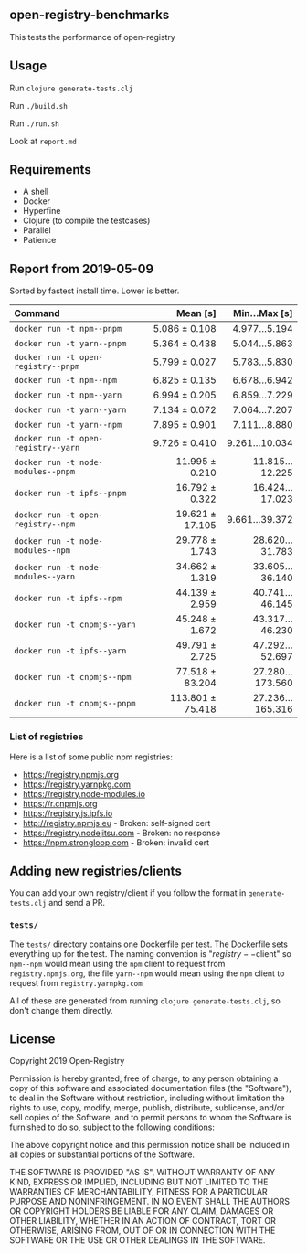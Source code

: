## open-registry-benchmarks

This tests the performance of open-registry

## Usage

Run `clojure generate-tests.clj`

Run `./build.sh`

Run `./run.sh`

Look at `report.md`

## Requirements

- A shell
- Docker
- Hyperfine
- Clojure (to compile the testcases)
- Parallel
- Patience

## Report from 2019-05-09

Sorted by fastest install time. Lower is better.

| Command | Mean [s] | Min…Max [s] |
|:---|---:|---:|
| `docker run -t npm--pnpm` | 5.086 ± 0.108 | 4.977…5.194 |
| `docker run -t yarn--pnpm` | 5.364 ± 0.438 | 5.044…5.863 |
| `docker run -t open-registry--pnpm` | 5.799 ± 0.027 | 5.783…5.830 |
| `docker run -t npm--npm` | 6.825 ± 0.135 | 6.678…6.942 |
| `docker run -t npm--yarn` | 6.994 ± 0.205 | 6.859…7.229 |
| `docker run -t yarn--yarn` | 7.134 ± 0.072 | 7.064…7.207 |
| `docker run -t yarn--npm` | 7.895 ± 0.901 | 7.111…8.880 |
| `docker run -t open-registry--yarn` | 9.726 ± 0.410 | 9.261…10.034 |
| `docker run -t node-modules--pnpm` | 11.995 ± 0.210 | 11.815…12.225 |
| `docker run -t ipfs--pnpm` | 16.792 ± 0.322 | 16.424…17.023 |
| `docker run -t open-registry--npm` | 19.621 ± 17.105 | 9.661…39.372 |
| `docker run -t node-modules--npm` | 29.778 ± 1.743 | 28.620…31.783 |
| `docker run -t node-modules--yarn` | 34.662 ± 1.319 | 33.605…36.140 |
| `docker run -t ipfs--npm` | 44.139 ± 2.959 | 40.741…46.145 |
| `docker run -t cnpmjs--yarn` | 45.248 ± 1.672 | 43.317…46.230 |
| `docker run -t ipfs--yarn` | 49.791 ± 2.725 | 47.292…52.697 |
| `docker run -t cnpmjs--npm` | 77.518 ± 83.204 | 27.280…173.560 |
| `docker run -t cnpmjs--pnpm` | 113.801 ± 75.418 | 27.236…165.316 |

### List of registries

Here is a list of some public npm registries:

- https://registry.npmjs.org
- https://registry.yarnpkg.com
- https://registry.node-modules.io
- https://r.cnpmjs.org
- https://registry.js.ipfs.io
- http://registry.npmjs.eu - Broken: self-signed cert
- https://registry.nodejitsu.com - Broken: no response
- https://npm.strongloop.com - Broken: invalid cert

## Adding new registries/clients

You can add your own registry/client if you follow the format in
`generate-tests.clj` and send a PR.

### `tests/`

The `tests/` directory contains one Dockerfile per test. The Dockerfile
sets everything up for the test. The naming convention is "$registry--$client"
so `npm--npm` would mean using the `npm` client to request from `registry.npmjs.org`,
the file `yarn--npm` would mean using the `npm` client to request from `registry.yarnpkg.com`

All of these are generated from running `clojure generate-tests.clj`, so don't
change them directly.

## License

Copyright 2019 Open-Registry

Permission is hereby granted, free of charge, to any person obtaining a copy of this software and associated documentation files (the "Software"), to deal in the Software without restriction, including without limitation the rights to use, copy, modify, merge, publish, distribute, sublicense, and/or sell copies of the Software, and to permit persons to whom the Software is furnished to do so, subject to the following conditions:

The above copyright notice and this permission notice shall be included in all copies or substantial portions of the Software.

THE SOFTWARE IS PROVIDED "AS IS", WITHOUT WARRANTY OF ANY KIND, EXPRESS OR IMPLIED, INCLUDING BUT NOT LIMITED TO THE WARRANTIES OF MERCHANTABILITY, FITNESS FOR A PARTICULAR PURPOSE AND NONINFRINGEMENT. IN NO EVENT SHALL THE AUTHORS OR COPYRIGHT HOLDERS BE LIABLE FOR ANY CLAIM, DAMAGES OR OTHER LIABILITY, WHETHER IN AN ACTION OF CONTRACT, TORT OR OTHERWISE, ARISING FROM, OUT OF OR IN CONNECTION WITH THE SOFTWARE OR THE USE OR OTHER DEALINGS IN THE SOFTWARE.
